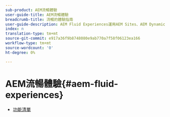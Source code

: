 ```yaml
---
sub-product: AEM流暢體驗
user-guide-title: AEM流暢體驗
breadcrumb-title: 流暢的體驗指南
user-guide-description: AEM Fluid Experiences運用AEM Sites、AEM Dynamic Media和AEM Assets的強大功能集，針對無頭內容傳送提供強穩的解決方案。
index: n
translation-type: tm+mt
source-git-commit: e917a36f9b8748080e9ab770a7f58f06123ea166
workflow-type: tm+mt
source-wordcount: '0'
ht-degree: 0%

---
```



# AEM流暢體驗{#aem-fluid-experiences}

+ [功能清單](/help/fluid-experiences/feature-list.md)